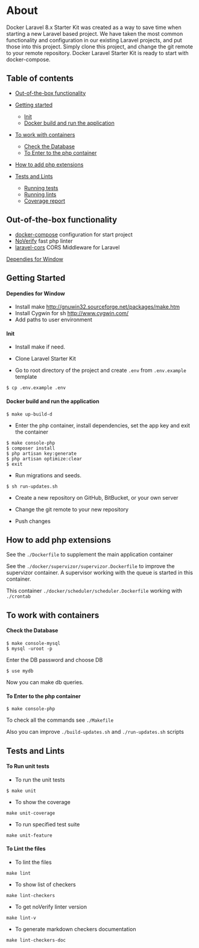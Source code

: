 
# About 
Docker Laravel 8.x Starter Kit was created as a way to save time when starting a new Laravel based project. We have taken the most common functionality and configuration in our existing Laravel projects, and put those into this project. Simply clone this project, and change the git remote to your remote repository. Docker Laravel Starter Kit is ready to start with docker-compose.


## Table of contents
- [Out-of-the-box functionality](https://github.com/roonyx-tech/docker-laravel-starter#install)
- [Getting started](https://github.com/roonyx-tech/docker-laravel-starter#install)
  - [Init](https://github.com/roonyx-tech/docker-laravel-starter#install)
  - [Docker build and run the application](https://github.com/roonyx-tech/docker-laravel-starter#install)

- [To work with containers](https://github.com/roonyx-tech/docker-laravel-starter#install)
  - [Check the Database]()
  - [To Enter to the php container]()
- [How to add php extensions]()
- [Tests and Lints](https://github.com/roonyx-tech/docker-laravel-starter#install)
  - [Running tests](https://github.com/roonyx-tech/docker-laravel-starter#install)
  - [Running lints](https://github.com/roonyx-tech/docker-laravel-starter#install)
  - [Coverage report](https://github.com/roonyx-tech/docker-laravel-starter#install)



## Out-of-the-box functionality
- [docker-compose](https://docs.docker.com/compose/) configuration for start project
- [NoVerify](https://github.com/VKCOM/noverify) fast php linter 
- [laravel-cors](https://github.com/fruitcake/laravel-cors) CORS Middleware for Laravel




[Dependies for Window](https://github.com/roonyx-tech/docker-laravel-starter#install)
  
## Getting Started

#### Dependies for Window
* Install make
http://gnuwin32.sourceforge.net/packages/make.htm
* Install Cygwin for sh
http://www.cygwin.com/
* Add paths to user environment

#### Init
- Install make if need.
- Clone Laravel Starter Kit

- Go to root directory of the project and create ```.env``` from ```.env.example``` template
```
$ cp .env.example .env
```
#### Docker build and run the application
```
$ make up-build-d
```
- Enter the php container, install dependencies, set the app key and exit the container
```
$ make console-php
$ composer install
$ php artisan key:generate
$ php artisan optimize:clear
$ exit
```
- Run migrations and seeds.
```
$ sh run-updates.sh
```
- Create a new repository on GitHub, BitBucket, or your own server

- Change the git remote to your new repository

- Push changes

## How to add php extensions
See the 
```./Dockerfile```
to supplement the main application container 

See the 
```./docker/supervizor/supervizor.Dockerfile```
to improve the supervizor container. A supervisor working with the queue is started in this container.

This container 
```./docker/scheduler/scheduler.Dockerfile```
working with ```./crontab```

## To work with containers
#### Check the Database
```
$ make console-mysql
$ mysql -uroot -p 
```
Enter the DB password and choose DB

```
$ use mydb
```
Now you can make db queries.

#### To Enter to the php container
```$ make console-php```

To check all the commands see ```./Makefile```

Also you can improve ```./build-updates.sh``` and ```./run-updates.sh``` scripts

## Tests and Lints
#### To Run unit tests
- To run the unit tests 

```$ make unit```
- To show the coverage 

```make unit-coverage```
- To run specified test suite

```make unit-feature```
#### To Lint the files
- To lint the files

```make lint```
- To show list of checkers

```make lint-checkers```
- To get noVerify linter version

```make lint-v```
- To generate markdown checkers documentation

```make lint-checkers-doc```